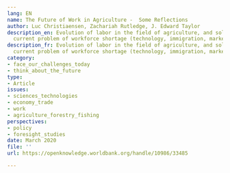```yaml
---
lang: EN
name: The Future of Work in Agriculture -  Some Reflections
author: Luc Christiaensen, Zachariah Rutledge, J. Edward Taylor
description_en: Evolution of labor in the field of agriculture, and solutions to the
  current problem of workforce shortage (technology, immigration, market mechanisms)
description_fr: Evolution of labor in the field of agriculture, and solutions to the
  current problem of workforce shortage (technology, immigration, market mechanisms)
category:
- face_our_challenges_today
- think_about_the_future
type:
- Article
issues:
- sciences_technologies
- economy_trade
- work
- agriculture_forestry_fishing
perspectives:
- policy
- foresight_studies
date: March 2020
file: ''
url: https://openknowledge.worldbank.org/handle/10986/33485

---
```

